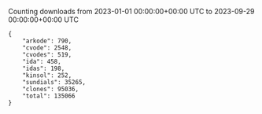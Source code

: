 
Counting downloads from 2023-01-01 00:00:00+00:00 UTC to 2023-09-29 00:00:00+00:00 UTC

```
{
    "arkode": 790,
    "cvode": 2548,
    "cvodes": 519,
    "ida": 458,
    "idas": 198,
    "kinsol": 252,
    "sundials": 35265,
    "clones": 95036,
    "total": 135066
}
```

